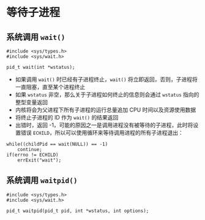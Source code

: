 # 等待子进程

## 系统调用 `wait()`

```
#include <sys/types.h>
#include <sys/wait.h>

pid_t wait(int *wstatus);
```

- 如果调用 `wait()`  时已经有子进程终止，`wait()` 将立即返回，否则，子进程将一直阻塞，直至某个进程终止
- 如果 `wstatus` 非空，那么关于子进程如何终止的信息则会通过 `wstatus` 指向的整型变量返回
- 内核将会为父进程下所有子进程的运行总量追加 CPU 时间以及资源使用数据
- 将终止子进程的  ID 作为 `wait()` 的结果返回
- 出错时，返回 -1，可能的原因之一是调用进程没有被等待的子进程，此时将设置错误 `ECHILD`，所以可以使用循环来等待调用进程的所有子进程退出：

````
while((childPid == wait(NULL)) == -1)
	continue;
if(errno != ECHILD)
	errExit("wait");
````

## 系统调用 `waitpid()`

```
#include <sys/types.h>
#include <sys/wait.h>

pid_t waitpid(pid_t pid, int *wstatus, int options);
```















